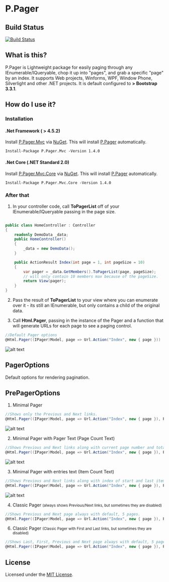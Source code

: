 # P.Pager

## Build Status

[![Build Status](https://dev.azure.com/PuffinWeb/P.Pager/_apis/build/status/PuffinWeb.P.Pager?branchName=master)](https://dev.azure.com/PuffinWeb/P.Pager/_build/latest?definitionId=3&branchName=master)

## What is this?
P.Pager is Lightweight package for easily paging through any IEnumerable/IQueryable, chop it up into "pages", and grab a specific "page" by an index. It supports Web projects, Winforms, WPF, Window Phone, Silverlight and other .NET projects. It is default configured to **> Bootstrap 3.3.1**.

## How do I use it?
### Installation
#### .Net Framework ( > 4.5.2)
Install [P.Pager.Mvc](https://www.nuget.org/packages/P.Pager.Mvc/) via [NuGet](http://nuget.org). This will install [P.Pager](https://www.nuget.org/packages/P.Pager/) automatically.
```
Install-Package P.Pager.Mvc -Version 1.4.0
```
#### .Net Core (.NET Standard 2.0)
Install [P.Pager.Mvc.Core](https://www.nuget.org/packages/P.Pager.Mvc.Core/) via [NuGet](http://nuget.org). This will install [P.Pager](https://www.nuget.org/packages/P.Pager/) automatically.
```
Install-Package P.Pager.Mvc.Core -Version 1.4.0
```

### After that
1. In your controller code, call **ToPagerList** off of your IEnumerable/IQueryable passing in the page size.
```csharp

public class HomeController : Controller
{
    readonly DemoData _data;
    public HomeController()
    {
        _data = new DemoData();
    }

    public ActionResult Index(int page = 1, int pageSize = 10)
    {
        var pager = _data.GetMembers().ToPagerList(page, pageSize);
        // will only contain 10 members max because of the pageSize.
        return View(pager);
    }
}       
```

2. Pass the result of **ToPagerList** to your view where you can enumerate over it - its still an IEnumerable, but only contains a child of the original data.

3. Call **Html.Pager**, passing in the instance of the Pager and a function that will generate URLs for each page to see a paging control.

```csharp
//Default Pager options
@Html.Pager((IPager)Model, page => Url.Action("Index", new { page }))
```
![alt text](https://raw.githubusercontent.com/PuffinWeb/P.Pager/master/img/1.default.PNG)

## PagerOptions
Default options for rendering pagination.


## PrePagerOptions
1. Minimal Pager
```csharp
//Shows only the Previous and Next links.
@Html.Pager((IPager)Model, page => Url.Action("Index", new { page }), PrePagerOptions.Minimal)
```
![alt text](https://raw.githubusercontent.com/PuffinWeb/P.Pager/master/img/2.%20minimal.PNG)

2. Minimal Pager with Pager Text (Page Count Text)
```csharp
//Shows Previous and Next links along with current page number and total number of pages in pager.
@Html.Pager((IPager)Model, page => Url.Action("Index", new { page }), PrePagerOptions.MinimalWithPagerText)
```
![alt text](https://raw.githubusercontent.com/PuffinWeb/P.Pager/master/img/3.minimalpagecount.PNG)

3. Minimal Pager with entries text (Item Count Text)
```csharp
//Shows Previous and Next links along with index of start and last item and total entries in pager.
@Html.Pager((IPager)Model, page => Url.Action("Index", new { page }), PrePagerOptions.MinimalWithEntriesText)
```
![alt text](https://raw.githubusercontent.com/PuffinWeb/P.Pager/master/img/4.minimalwithentries.PNG)

4. Classic Pager <small>(always shows Previous/Next links, but sometimes they are disabled)</small>
```csharp
//Shows Previous and Next page always with default, 5 pages.
@Html.Pager((IPager)Model, page => Url.Action("Index", new { page }), PrePagerOptions.ClassicPager)
```
6. Classic Pager <small>(Classic Pager with First and Last links, but sometimes they are disabled)</small>
```csharp
//Shows Last, First, Previous and Next page always with default, 5 pages. 
@Html.Pager((IPager)Model, page => Url.Action("Index", new { page }), PrePagerOptions.ClassicPagerWithFirstAndLastPages)
```
## License
Licensed under the [MIT License](https://github.com/PuffinWeb/P.Pager/blob/master/LICENSE).
